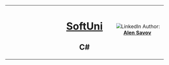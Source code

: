 <!-- Head Start -->
<table border="0" width="100%" cellspacing="1" cellpadding="3" align="center">
<tbody>
<tr>
<td align="center" width="33%"><img style="text-align: ce;" src="http://conf.softuni.bg/wp-content/uploads/2015/01/SoftUni-Logo-Flat_square-blue-300x235.png" alt="" /></td>
<td align="center" width="33%">
<h1><a href="https://softuni.bg/">SoftUni</a></h1>
<h2>C#</h2>
</td>
<td align="center" width="33%"><img src="https://media.licdn.com/dms/image/C5603AQHd5L6_q5AmNg/profile-displayphoto-shrink_200_200/0?e=1557964800&v=beta&t=6rg49x3Hv5WLd7I4-J9uOQ8YIPzOyw3L6GTStKfLM_Y" alt="" />
<img src="https://www.linkedin.com/favicon.ico" alt="LinkedIn" />
Author: 
<strong>
<a title="LinkedIn Alen Savov" href="https://www.linkedin.com/in/alen-savov-3591a8157/" target="_blank">
Alen Savov
</a>
</strong></p>
</td>
</tr>
</tbody>
</table>
<!-- Head End -->